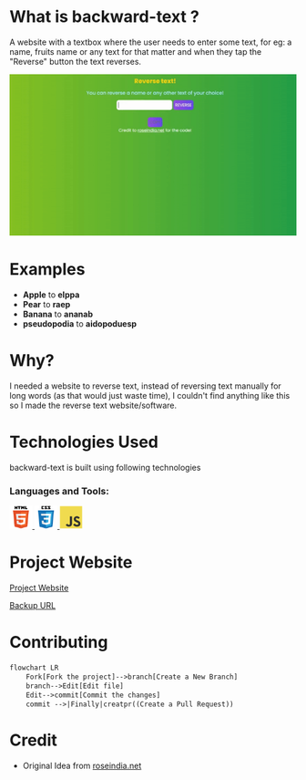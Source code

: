 # What is backward-text ?

A website with a textbox where the user needs to enter some text, for eg: a name, fruits name or any text for that matter and when they tap the "Reverse" button the text reverses.

![Reverse-Demo](./assets/Reverse%20text.gif)

# Examples

- **Apple** to **elppa**
- **Pear** to **raep**
- **Banana** to **ananab**
- **pseudopodia** to **aidopoduesp**

# Why?

I needed a website to reverse text, instead of reversing text manually for long words (as that would just waste time), I couldn't find anything like this so I made the reverse text website/software.

# Technologies Used

backward-text is built using following technologies

<h3 align="left">Languages and Tools:</h3>
<p align="left"> <a href="https://www.w3.org/html/" target="_blank" rel="noreferrer"> <img src="https://raw.githubusercontent.com/devicons/devicon/master/icons/html5/html5-original-wordmark.svg" alt="html5" width="40" height="40"/> </a> <a href="https://www.w3schools.com/css/" target="_blank" rel="noreferrer"> <img src="https://raw.githubusercontent.com/devicons/devicon/master/icons/css3/css3-original-wordmark.svg" alt="css3" width="40" height="40"/> </a> <a href="https://developer.mozilla.org/en-US/docs/Web/JavaScript" target="_blank" rel="noreferrer"> <img src="https://raw.githubusercontent.com/devicons/devicon/master/icons/javascript/javascript-original.svg" alt="javascript" width="40" height="40"/> </a> </p>

# Project Website

[Project Website](https://backward-text.kendalldoescoding.tech)

[Backup URL](https://backward-text.netlify.app)

# Contributing

```mermaid
flowchart LR
    Fork[Fork the project]-->branch[Create a New Branch]
    branch-->Edit[Edit file]
    Edit-->commit[Commit the changes]
    commit -->|Finally|creatpr((Create a Pull Request))
```

# Credit
- Original Idea from [roseindia.net](https://www.roseindia.net/javascript/javascriptexamples/javascript-reverse-text-string.shtml)
